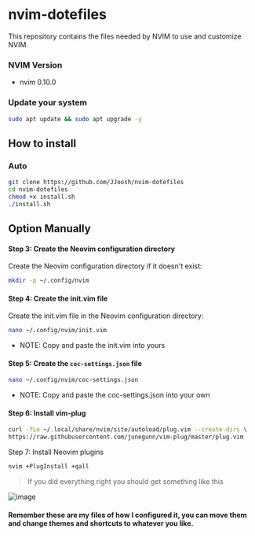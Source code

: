 # nvim-dotefiles
This repository contains the files needed by NVIM to use and customize NVIM.

### NVIM Version
* nvim 0.10.0

### Update your system

```bash
sudo apt update && sudo apt upgrade -y
```

## How to install

### Auto

```bash
git clone https://github.com/JJoosh/nvim-dotefiles
cd nvim-dotefiles
chmod +x install.sh
./install.sh
```

## Option Manually

#### Step 3: Create the Neovim configuration directory
Create the Neovim configuration directory if it doesn't exist:

``` bash
mkdir -p ~/.config/nvim
```

#### Step 4: Create the init.vim file
Create the init.vim file in the Neovim configuration directory:
``` bash
nano ~/.config/nvim/init.vim
```
* NOTE: Copy and paste the init.vim into yours

#### Step 5: Create the `coc-settings.json` file
```bash
nano ~/.config/nvim/coc-settings.json
```
* NOTE: Copy and paste the coc-settings.json into your own

#### Step 6: Install vim-plug

```bash
curl -fLo ~/.local/share/nvim/site/autoload/plug.vim --create-dirs \
https://raw.githubusercontent.com/junegunn/vim-plug/master/plug.vim
```

Step 7: Install Neovim plugins

```bash
nvim +PlugInstall +qall
```

> If you did everything right you should get something like this

![image](https://github.com/JJoosh/nvim-dotefiles/assets/122099216/90a6e3fe-f034-4e2d-9fda-22c89ddf8fba)


#### Remember these are my files of how I configured it, you can move them and change themes and shortcuts to whatever you like.
